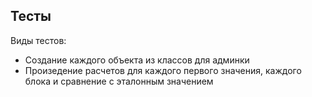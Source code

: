 ## Тесты

Виды тестов:
* Создание каждого объекта из классов для админки
* Произедение расчетов для каждого первого значения, каждого блока и сравнение с эталонным значением